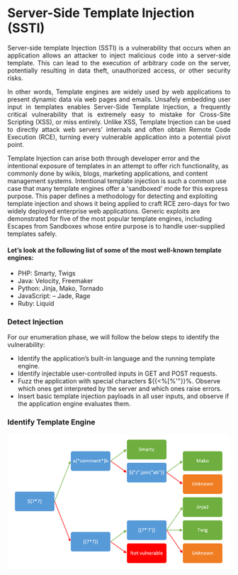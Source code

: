 
# Server-Side Template Injection (SSTI)

<p align="justify">Server-side template Injection (SSTI) is a vulnerability that occurs when an application allows an attacker to inject malicious code into a server-side template. This can lead to the execution of arbitrary code on the server, potentially resulting in data theft, unauthorized access, or other security risks.</p>

<p align="justify">In other words, Template engines are widely used by web applications to present dynamic data via web pages and emails. Unsafely embedding user input in templates enables Server-Side Template Injection, a frequently critical vulnerability that is
extremely easy to mistake for Cross-Site Scripting (XSS), or miss entirely. Unlike XSS, Template Injection can be used to
directly attack web servers' internals and often obtain Remote Code Execution (RCE), turning every vulnerable
application into a potential pivot point.</p>

Template Injection can arise both through developer error and the intentional exposure of templates in an attempt
to offer rich functionality, as commonly done by wikis, blogs, marketing applications, and content management systems.
Intentional template injection is such a common use case that many template engines offer a 'sandboxed' mode for this
express purpose. This paper defines a methodology for detecting and exploiting template injection and shows it being
applied to craft RCE zero-days for two widely deployed enterprise web applications. Generic exploits are demonstrated for
five of the most popular template engines, including Escapes from Sandboxes whose entire purpose is to handle user-supplied templates safely.
#### Let’s look at the following list of some of the most well-known template engines:
* PHP: Smarty, Twigs
* Java: Velocity, Freemaker
* Python: Jinja, Mako, Tornado
* JavaScript: – Jade, Rage
* Ruby: Liquid


### Detect Injection
For our enumeration phase, we will follow the below steps to identify the vulnerability:
* Identify the application’s built-in language and the running template engine.
* Identify injectable user-controlled inputs in GET and POST requests.
* Fuzz the application with special characters ${{<%[%'"}}%\. Observe which ones get interpreted by the server and which ones raise errors.
* Insert basic template injection payloads in all user inputs, and observe if the application engine evaluates them.

### Identify Template Engine

![Alt text](https://github.com/anuvind2973/Web-Application-Security/blob/main/Server%20Side%20Template%20Injection/Identify%20Template%20Engine.png)

